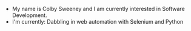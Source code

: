 - My name is Colby Sweeney and I am currently interested in Software Development. 
- I'm currently: Dabbling in web automation with Selenium and Python

